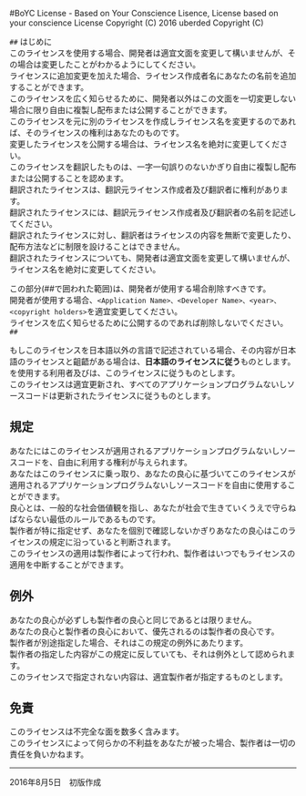 #BoYC License - Based on Your Conscience Lisence, License based on your conscience
License Copyright (C) 2016 uberded
Copyright (C) <year> <copyright holders>

`##` はじめに  
このライセンスを使用する場合、開発者は適宜文面を変更して構いませんが、その場合は変更したことがわかるようにしてください。  
ライセンスに追加変更を加えた場合、ライセンス作成者名にあなたの名前を追加することができます。  
このライセンスを広く知らせるために、開発者以外はこの文面を一切変更しない場合に限り自由に複製し配布または公開することができます。  
このライセンスを元に別のライセンスを作成しライセンス名を変更するのであれば、そのライセンスの権利はあなたのものです。  
変更したライセンスを公開する場合は、ライセンス名を絶対に変更してください。  
このライセンスを翻訳したものは、一字一句誤りのないかぎり自由に複製し配布または公開することを認めます。  
翻訳されたライセンスは、翻訳元ライセンス作成者及び翻訳者に権利があります。  
翻訳されたライセンスには、翻訳元ライセンス作成者及び翻訳者の名前を記述してください。  
翻訳されたライセンスに対し、翻訳者はライセンスの内容を無断で変更したり、配布方法などに制限を設けることはできません。  
翻訳されたライセンスについても、開発者は適宜文面を変更して構いませんが、ライセンス名を絶対に変更してください。

この部分(##で囲われた範囲)は、開発者が使用する場合削除すべきです。  
開発者が使用する場合、`<Application Name>、<Developer Name>、<year>、<copyright holders>`を適宜変更してください。  
ライセンスを広く知らせるために公開するのであれば削除しないでください。  
`##`

もしこのライセンスを日本語以外の言語で記述されている場合、その内容が日本語のライセンスと齟齬がある場合は、**日本語のライセンスに従う**ものとします。  
<Application Name>を使用する利用者及び<Developer Name>は、このライセンスに従うものとします。  
このライセンスは適宜更新され、すべてのアプリケーションプログラムないしソースコードは更新されたライセンスに従うものとします。

## 規定
あなたにはこのライセンスが適用されるアプリケーションプログラムないしソースコードを、自由に利用する権利が与えられます。  
あなたはこのライセンスに乗っ取り、あなたの良心に基づいてこのライセンスが適用されるアプリケーションプログラムないしソースコードを自由に使用することができます。  
良心とは、一般的な社会価値観を指し、あなたが社会で生きていくうえで守らねばならない最低のルールであるものです。  
製作者が特に指定せず、あなたを個別で確認しないかぎりあなたの良心はこのライセンスの規定に沿っていると判断されます。  
このライセンスの適用は製作者によって行われ、製作者はいつでもライセンスの適用を中断することができます。

## 例外
あなたの良心が必ずしも製作者の良心と同じであるとは限りません。  
あなたの良心と製作者の良心において、優先されるのは製作者の良心です。  
製作者が別途指定した場合、それはこの規定の例外にあたります。  
製作者の指定した内容がこの規定に反していても、それは例外として認められます。  
このライセンスで指定されない内容は、適宜製作者が指定するものとします。

## 免責
このライセンスは不完全な面を数多く含みます。  
このライセンスによって何らかの不利益をあなたが被った場合、製作者は一切の責任を負いかねます。

___
2016年8月5日　初版作成